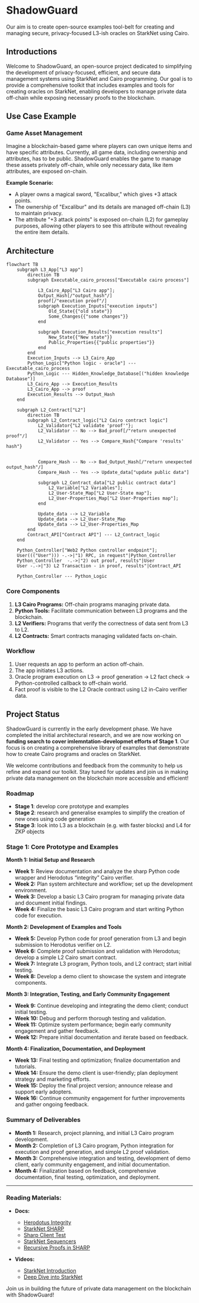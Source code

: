 # ShadowGuard
Our aim is to create open-source examples tool-belt for creating and managing secure, privacy-focused L3-ish oracles on StarkNet using Cairo.

## Introductions

Welcome to ShadowGuard, an open-source project dedicated to simplifying the development of privacy-focused, efficient, and secure data management systems using StarkNet and Cairo programming. Our goal is to provide a comprehensive toolkit that includes examples and tools for creating oracles on StarkNet, enabling developers to manage private data off-chain while exposing necessary proofs to the blockchain.

## Use Case Example

### Game Asset Management

Imagine a blockchain-based game where players can own unique items and have specific attributes. Currently, all game data, including ownership and attributes, has to be public. ShadowGuard enables the game to manage these assets privately off-chain, while only necessary data, like item attributes, are exposed on-chain.

**Example Scenario:**
- A player owns a magical sword, "Excalibur," which gives +3 attack points.
- The ownership of "Excalibur" and its details are managed off-chain (L3) to maintain privacy.
- The attribute "+3 attack points" is exposed on-chain (L2) for gameplay purposes, allowing other players to see this attribute without revealing the entire item details.

## Architecture
```mermaid  
flowchart TB
    subgraph L3_App["L3 app"]
        direction TB
        subgraph Executable_cairo_process["Executable cairo process"]

            L3_Cairo_App["L3 Cairo app"];
            Output_Hash[/"output_hash"/]
            proof[/"execution proof"/]
            subgraph Execution_Inputs["execution inputs"]
                Old_State{{"old state"}}
                Some_Changes{{"some changes"}}
            end
            
            subgraph Execution_Results["execution results"]
                New_State{{"New state"}}
                Public_Properties{{"public properties"}}
            end
        end
        Execution_Inputs --> L3_Cairo_App
        Python_Logic["Python logic - oracle"] --- Executable_cairo_process
        Python_Logic --- Hidden_Knowledge_Database[("hidden knowledge Database")]
        L3_Cairo_App --> Execution_Results
        L3_Cairo_App --> proof
        Execution_Results --> Output_Hash
    end

    subgraph L2_Contract["L2"]
        direction TB
        subgraph L2_Contract_logic["L2 Cairo contract logic"]
            L2_Validator{"L2 validate 'proof'"};
            L2_Validator -- No --> Bad_proof[/"return unexpected proof"/]
            L2_Validator -- Yes --> Compare_Hash{"Compare 'results' hash"}
            

            Compare_Hash -- No --> Bad_Output_Hash[/"return unexpected output_hash"/]
            Compare_Hash -- Yes --> Update_data["update public data"]
            
            subgraph L2_Contract_data["L2 public contract data"]
                L2_Variable["L2 Variables"];
                L2_User-State_Map["L2 User-State map"];
                L2_User-Properties_Map["L2 User-Properties map"];
            end

            Update_data --> L2_Variable
            Update_data --> L2_User-State_Map
            Update_data --> L2_User-Properties_Map
        end
        Contract_API["Contract API"] --- L2_Contract_logic
    end

    Python_Controller["Web2 Python controller endpoint"];
    User((("User"))) -.->|"1) RPC, in request"|Python_Controller
    Python_Controller  -.->|"2) out proof, results"|User
    User -.->|"3) L2 Transaction - in proof, results"|Contract_API

    Python_Controller --- Python_Logic
```

### Core Components
1. **L3 Cairo Programs:** Off-chain programs managing private data.
2. **Python Tools:** Facilitate communication between L3 programs and the blockchain.
3. **L2 Verifiers:** Programs that verify the correctness of data sent from L3 to L2.
4. **L2 Contracts:** Smart contracts managing validated facts on-chain.

### Workflow
1. User requests an app to perform an action off-chain.
2. The app initiates L3 actions.
3. Oracle program execution on L3 -> proof generation -> L2 fact check -> Python-controlled callback to off-chain world.
4. Fact proof is visible to the L2 Oracle contract using L2 in-Cairo verifier data.

## Project Status

ShadowGuard is currently in the early development phase. We have completed the initial architectural research, and we are now working on **funding search to cover imlemntation-developmet efforts of Stage 1**. Our focus is on creating a comprehensive library of examples that demonstrate how to create Cairo programs and oracles on StarkNet.

We welcome contributions and feedback from the community to help us refine and expand our toolkit. Stay tuned for updates and join us in making private data management on the blockchain more accessible and efficient!

### Roadmap
 - **Stage 1**: develop core prototype and examples
 - **Stage 2**: research and generalise examples to simplify the creation of new ones using code generation
 - **Stage 3**: look into L3 as a blockchain (e.g. with faster blocks) and L4 for ZKP objects

### Stage 1: Core Prototype and Examples
**Month 1: Initial Setup and Research**
- **Week 1:** Review documentation and analyze the sharp Python code wrapper and Herodotus “integrity” Cairo verifier.
- **Week 2:** Plan system architecture and workflow; set up the development environment.
- **Week 3:** Develop a basic L3 Cairo program for managing private data and document initial findings.
- **Week 4:** Finalize the basic L3 Cairo program and start writing Python code for execution.

**Month 2: Development of Examples and Tools**
- **Week 5:** Develop Python code for proof generation from L3 and begin submission to Herodotus verifier on L2.
- **Week 6:** Complete proof submission and validation with Herodotus; develop a simple L2 Cairo smart contract.
- **Week 7:** Integrate L3 program, Python tools, and L2 contract; start initial testing.
- **Week 8:** Develop a demo client to showcase the system and integrate components.

**Month 3: Integration, Testing, and Early Community Engagement**
- **Week 9:** Continue developing and integrating the demo client; conduct initial testing.
- **Week 10:** Debug and perform thorough testing and validation.
- **Week 11:** Optimize system performance; begin early community engagement and gather feedback.
- **Week 12:** Prepare initial documentation and iterate based on feedback.

**Month 4: Finalization, Documentation, and Deployment**
- **Week 13:** Final testing and optimization; finalize documentation and tutorials.
- **Week 14:** Ensure the demo client is user-friendly; plan deployment strategy and marketing efforts.
- **Week 15:** Deploy the final project version; announce release and support early adopters.
- **Week 16:** Continue community engagement for further improvements and gather ongoing feedback.

### Summary of Deliverables
- **Month 1:** Research, project planning, and initial L3 Cairo program development.
- **Month 2:** Completion of L3 Cairo program, Python integration for execution and proof generation, and simple L2 proof validation.
- **Month 3:** Comprehensive integration and testing, development of demo client, early community engagement, and initial documentation.
- **Month 4:** Finalization based on feedback, comprehensive documentation, final testing, optimization, and deployment.


---

### Reading Materials:
- **Docs:** 
  - [Herodotus Integrity](https://github.com/HerodotusDev/integrity)
  - [StarkNet SHARP](https://docs.cairo-lang.org/sharp.html)
  - [Sharp Client Test](https://github.com/starkware-libs/cairo-lang/blob/master/src/starkware/cairo/sharp/sharp_client_test.py)
  - [StarkNet Sequencers](https://book.starknet.io/ch03-02-sequencers.html)
  - [Recursive Proofs in SHARP](https://book.starknet.io/ch03-03-provers.html#recursive-proofs-in-sharp)
  
- **Videos:**
  - [StarkNet Introduction](https://www.youtube.com/watch?v=01tIeGBHsek)
  - [Deep Dive into StarkNet](https://www.youtube.com/watch?v=pu14ktWWfh0)

Join us in building the future of private data management on the blockchain with ShadowGuard!

